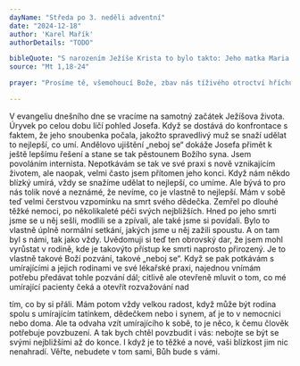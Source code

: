```yaml
---
dayName: "Středa po 3. neděli adventní"
date: "2024-12-18"
author: 'Karel Mařík'
authorDetails: "TODO"

bibleQuote: "S narozením Ježíše Krista to bylo takto: Jeho matka Maria byla zasnoubena s Josefem. Ale dříve než začali spolu žít, ukázalo se, že počala z Ducha Svatého. Protože její muž Josef byl spravedlivý a nechtěl ji vydat pohaně, rozhodl se tajně se s ní rozejít. Když už to chtěl udělat, zjevil se mu ve snu anděl Páně a řekl: „Josefe, synu Davidův, neboj se k sobě vzít svou manželku Marii. Vždyť dítě, které počala, je z Ducha Svatého. Porodí syna a dáš mu jméno Ježíš; on totiž spasí svůj lid od hříchů.“ To všecko se stalo, aby se naplnilo, co řekl Pán ústy proroků: »Hle, panna počne a porodí syna a dají mu jméno Emanuel,« to znamená »Bůh s námi«. Když se Josef probudil ze spánku, udělal, jak mu anděl Páně přikázal: vzal svou ženu k sobě."
source: "Mt 1,18-24"

prayer: "Prosíme tě, všemohoucí Bože, zbav nás tíživého otroctví hříchu, abychom žili ve svobodě, kterou nám přinesl tvůj Syn, Ježíš Kristus, jehož narození se připravujeme oslavit. Neboť on s tebou v jednotě Ducha Svatého…"

---
```


V evangeliu dnešního dne se vracíme na samotný začátek Ježíšova života. Úryvek po celou dobu líčí pohled Josefa. Když se dostává do konfrontace s faktem, že jeho snoubenka počala, jakožto spravedlivý muž se snaží udělat to nejlepší, co umí. Andělovo ujištění „neboj se“ dokáže Josefa přimět k ještě lepšímu řešení a stane se tak pěstounem Božího syna.
Jsem povoláním internista. Nepotkávám se tak ve své praxi s nově vznikajícím životem, ale naopak, velmi často jsem přítomen jeho konci. Když nám někdo blízký umírá, vždy se snažíme udělat to nejlepší, co umíme. Ale bývá to pro nás tolik nové a neznámé, že nevíme, co je vlastně to nejlepší.
Mám v sobě teď velmi čerstvou vzpomínku na smrt svého dědečka. Zemřel po dlouhé těžké nemoci, po několikaleté péči svých nejbližších. Hned po jeho smrti jsme se u něj sešli, modlili se a zpívali, ale také jsme si povídali. Bylo to vlastně úplně normální setkání, jakých jsme u něj zažili spoustu. A on tam byl s námi, tak jako vždy. Uvědomuji si teď ten obrovský dar, že jsem mohl vyrůstat v rodině, kde je takovýto přístup ke smrti naprosto přirozený. Je to vlastně takové Boží pozvání, takové „neboj se“.
Když se pak potkávám s umírajícími a jejich rodinami ve své lékařské praxi, najednou vnímám potřebu předávat tohle pozvání dál; citlivě ale otevřeně mluvit o tom, co mé umírající pacienty čeká a otevřít rozvažování nad
 
tím, co by si přáli. Mám potom vždy velkou radost, když může být rodina spolu s umírajícím tatínkem, dědečkem nebo i synem, ať je to v nemocnici nebo doma. Ale ta odvaha vzít umírajícího k sobě, to je něco, k čemu člověk potřebuje povzbuzení.
A tak bych chtěl povzbudit i vás: nebojte se být se svými nejbližšími až do konce. I když je to těžké a nové, vaši blízkost jim nic nenahradí. Věřte, nebudete v tom sami, Bůh bude s vámi.

